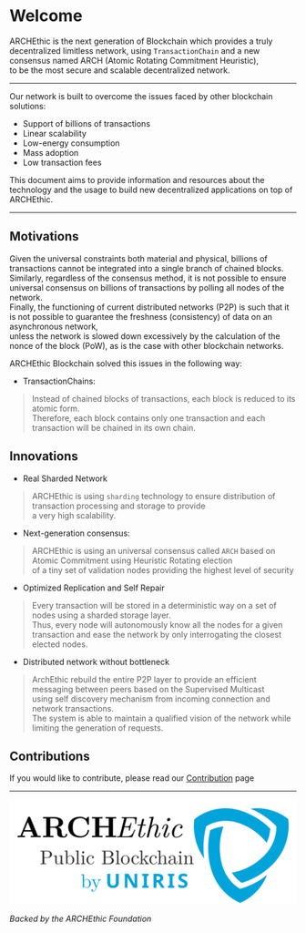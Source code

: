 # Welcome <!-- {docsify-ignore-all} -->
 
ARCHEthic is the next generation of Blockchain which provides a truly decentralized limitless network, using `TransactionChain` and a new consensus named ARCH (Atomic Rotating Commitment Heuristic), <br/>  to be the most secure and scalable decentralized network.

---

Our network is built to overcome the issues faced by other blockchain solutions:
- Support of billions of transactions
- Linear scalability
- Low-energy consumption
- Mass adoption
- Low transaction fees 

This document aims to provide information and resources about the technology
and the usage to build new decentralized applications on top of ARCHEthic.


---

## Motivations

Given the universal constraints both material and physical, billions of transactions cannot be integrated into a single branch of chained blocks. <br />
Similarly, regardless of the consensus method, it is not possible to ensure universal consensus on billions of transactions by polling all nodes of the network. <br />
Finally, the functioning of current distributed networks (P2P) is such that it is not possible to guarantee the freshness (consistency) of data on an asynchronous network, <br />
unless the network is slowed down excessively by the calculation of the nonce of the block (PoW), as is the case with other blockchain networks.

ARCHEthic Blockchain solved this issues in the following way:
- TransactionChains: 
> Instead of chained blocks of transactions, each block is reduced to its atomic form. <br />
Therefore, each block contains only one transaction and each transaction will be chained in its own chain.

## Innovations

- Real Sharded Network
> ARCHEthic is using `sharding` technology to ensure distribution of transaction processing and storage to provide<br />
a very high scalability.

- Next-generation consensus:
> ARCHEthic is using an universal consensus called `ARCH` based on Atomic Commitment using Heuristic Rotating election<br />
of a tiny set of validation nodes providing the highest level of security

- Optimized Replication and Self Repair
> Every transaction will be stored in a deterministic way on a set of nodes using a sharded storage layer. <br />
  Thus, every node will autonomously know all the nodes for a given transaction and ease the network 
  by only interrogating the closest elected nodes. 

- Distributed network without bottleneck
> ArchEthic rebuild the entire P2P layer to provide an efficient messaging between peers based on the Supervised Multicast <br />
using self discovery mechanism from incoming connection and network transactions.<br />
The system is able to maintain a qualified vision of the network while limiting the generation of requests.

## Contributions

If you would like to contribute, please read our [Contribution](/contribution.md) page

---

![logo](./archethic.svg ':size=300*300')

*Backed by the ARCHEthic Foundation*
